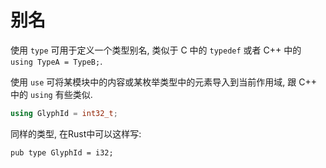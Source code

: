 # 别名

使用 `type` 可用于定义一个类型别名, 类似于 C 中的 `typedef` 或者 C++ 中的 `using TypeA = TypeB;`.

使用 `use` 可将某模块中的内容或某枚举类型中的元素导入到当前作用域, 跟 C++ 中的 `using` 有些类似.

```C++
using GlyphId = int32_t;
```

同样的类型, 在Rust中可以这样写:

```rust, not_run
pub type GlyphId = i32;
```